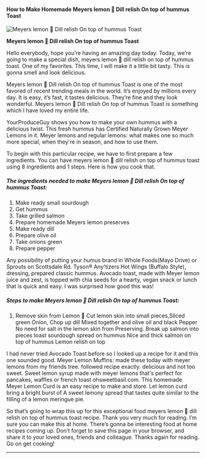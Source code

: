             

#### How to Make Homemade Meyers lemon 🍋 Dill relish On top of hummus Toast

![Meyers lemon 🍋 Dill relish On top of hummus Toast](https://img-global.cpcdn.com/recipes/17526653c49fbe46/751x532cq70/meyers-lemon-%f0%9f%8d%8b-dill-relish-on-top-of-hummus-toast-recipe-main-photo.jpg)

**Meyers lemon 🍋 Dill relish On top of hummus Toast**

Hello everybody, hope you’re having an amazing day today. Today, we’re going to make a special dish, meyers lemon 🍋 dill relish on top of hummus toast. One of my favorites. This time, I will make it a little bit tasty. This is gonna smell and look delicious.

Meyers lemon 🍋 Dill relish On top of hummus Toast is one of the most favored of recent trending meals in the world. It’s enjoyed by millions every day. It is easy, it’s fast, it tastes delicious. They’re fine and they look wonderful. Meyers lemon 🍋 Dill relish On top of hummus Toast is something which I have loved my entire life.

YourProduceGuy shows you how to make your own hummus with a delicious twist. This fresh hummus has Certified Naturally Grown Meyer Lemons in it. Meyer lemons and regular lemons: what makes one so much more special, when they're in season, and how to use them.

To begin with this particular recipe, we have to first prepare a few ingredients. You can have meyers lemon 🍋 dill relish on top of hummus toast using 8 ingredients and 1 steps. Here is how you cook that.

##### The ingredients needed to make Meyers lemon 🍋 Dill relish On top of hummus Toast:

1.  Make ready small sourdough
2.  Get hummus
3.  Take grilled salmon
4.  Prepare homemade Meyers lemon preserves
5.  Make ready dill
6.  Prepare olive oil
7.  Take onions green
8.  Prepare pepper

Any possibility of putting your humus brand in Whole Foods(Mayo Drive) or Sprouts on Scottsdale Rd. Tyson® Any'tizers Hot Wings (Buffalo Style), dressing, prepared classic hummus. Avocado toast, made with Meyer lemon juice and zest, is topped with chia seeds for a hearty, vegan snack or lunch that is quick and easy. I was surprised how good this was!

##### Steps to make Meyers lemon 🍋 Dill relish On top of hummus Toast:

1.  Remove skin from Lemon 🍋 Cut lemon skin into small pieces,Sliced green Onion, Chop up dill Mixed together and olive oil and black Pepper No need for salt in the lemon skin from Preserving. Break up salmon into pieces toast sourdough spread on hummus Nice and thick salmon on top of hummus Lemon relish on top

I had never tried Avocado Toast before so I looked up a recipe for it and this one sounded good. Meyer Lemon Muffins: made these today with meyer lemons from my friends tree. followed recipe exactly. delicious and not too sweet. Sweet lemon syrup made with meyer lemons that's perfect for pancakes, waffles or french toast ohsweetbasil.com. This homemade Meyer Lemon Curd is an easy recipe to make and store. Let lemon curd bring a bright burst of A sweet lemony spread that tastes quite similar to the filling of a lemon meringue pie.

So that’s going to wrap this up for this exceptional food meyers lemon 🍋 dill relish on top of hummus toast recipe. Thank you very much for reading. I’m sure you can make this at home. There’s gonna be interesting food at home recipes coming up. Don’t forget to save this page in your browser, and share it to your loved ones, friends and colleague. Thanks again for reading. Go on get cooking!

* * *